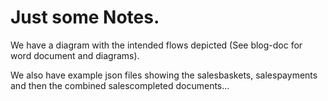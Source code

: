 # Just some Notes.

We have a diagram with the intended flows depicted (See blog-doc for word document and diagrams).

We also have example json files showing the salesbaskets, salespayments and then the combined salescompleted documents...

